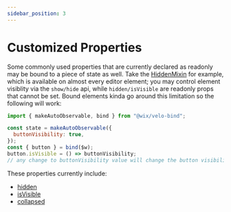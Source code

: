 ```yaml
---
sidebar_position: 3
---
```


# Customized Properties

Some commonly used properties that are currently declared as readonly may be bound to a piece of state as well.
Take the [HiddenMixin](https://www.wix.com/velo/reference/$w/hiddenmixin) for example, which is available on almost every editor element; you may control element visiblity via the `show/hide` api, while `hidden/isVisible` are readonly props that cannot be set.
Bound elements kinda go around this limitation so the following will work:

```javascript
import { makeAutoObservable, bind } from "@wix/velo-bind";

const state = makeAutoObservable({
  buttonVisibility: true,
});
const { button } = bind($w);
button.isVisible = () => buttonVisibility;
// any change to buttonVisibility value will change the button visibility
```

These properties currently include:

- [hidden](https://www.wix.com/velo/reference/$w/hiddenmixin/hidden)
- [isVisible](https://www.wix.com/velo/reference/$w/hiddenmixin/isvisible)
- [collapsed](https://www.wix.com/velo/reference/$w/collapsedmixin/collapsed)
